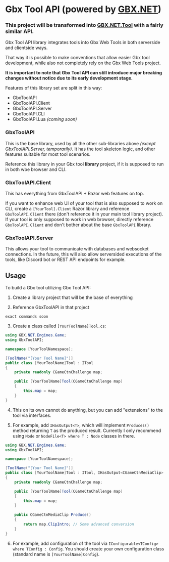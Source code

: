 # Gbx Tool API (powered by [GBX.NET](https://github.com/BigBang1112/gbx-net))

### This project will be transformed into [GBX.NET.Tool](https://github.com/BigBang1112/gbx-net/tree/master/Src/GBX.NET.Tool) with a fairly similar API.

Gbx Tool API library integrates tools into Gbx Web Tools in both serverside and clientside ways.

That way it is possible to make conventions that allow easier Gbx tool development, while also not completely rely on the Gbx Web Tools project.

**It is important to note that Gbx Tool API can still introduce major breaking changes without notice due to its early development stage.**

Features of this library set are split in this way:

- GbxToolAPI
- GbxToolAPI.Client
- GbxToolAPI.Server
- GbxToolAPI.CLI
- GbxToolAPI.Lua *(coming soon)*

### GbxToolAPI

This is the base library, used by all the other sub-libraries above *(except GbxToolAPI.Server, temporarily)*. It has the tool skeleton logic, and other features suitable for most tool scenarios.

Reference this library in your Gbx tool **library** project, if it is supposed to run in both wbe browser and CLI.

### GbxToolAPI.Client

This has everything from GbxToolAPI + Razor web features on top.

If you want to enhance web UI of your tool that is also supposed to work on CLI, create a `[YourTool].Client` Razor library and reference `GbxToolAPI.Client` there (don't reference it in your main tool library project). If your tool is only supposed to work in web browser, directly reference `GbxToolAPI.Client` and don't bother about the base `GbxToolAPI` library.

### GbxToolAPI.Server

This allows your tool to communicate with databases and websocket connections. In the future, this will also allow serversided executions of the tools, like Discord bot or REST API endpoints for example.

## Usage

To build a Gbx tool utilizing Gbx Tool API:

1. Create a library project that will be the base of everything

2. Reference GbxToolAPI in that project

```
exact commands soon
```

3. Create a class called `[YourToolName]Tool.cs`:

```cs
using GBX.NET.Engines.Game;
using GbxToolAPI;

namespace [YourToolNamespace];

[ToolName("[Your Tool Name]")]
public class [YourToolName]Tool : ITool
{
    private readonly CGameCtnChallenge map;

    public [YourToolName]Tool(CGameCtnChallenge map)
    {
        this.map = map;
    }
}

```

4. This on its own cannot do anything, but you can add "extensions" to the tool via interfaces.

5. For example, add `IHasOutput<T>`, which will implement `Produces()` method returning `T` as the produced result. Currently I only recommend using `Node` or `NodeFile<T> where T : Node` classes in there.

```cs
using GBX.NET.Engines.Game;
using GbxToolAPI;

namespace [YourToolNamespace];

[ToolName("[Your Tool Name]")]
public class [YourToolName]Tool : ITool, IHasOutput<CGameCtnMediaClip>
{
    private readonly CGameCtnChallenge map;

    public [YourToolName]Tool(CGameCtnChallenge map)
    {
        this.map = map;
    }
    
    public CGameCtnMediaClip Produce()
    {
        return map.ClipIntro; // Some advanced conversion
    }
}

```

6. For example, add configuration of the tool via `IConfigurable<TConfig> where TConfig : Config`. You should create your own configuration class (standard name is `[YourToolName]Config`).

